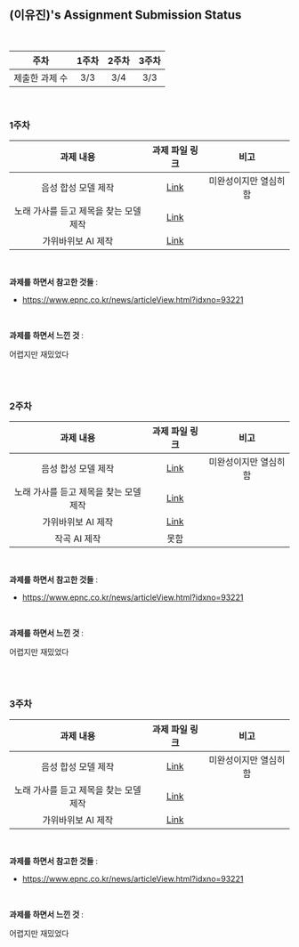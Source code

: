 ## (이유진)'s Assignment Submission Status

<br>

| 주차 | 1주차 | 2주차 | 3주차 |
| :---: | :---: | :---: | :---: |
| 제출한 과제 수 | 3/3 | 3/4 | 3/3 |

<br>

### 1주차

| 과제 내용 | 과제 파일 링크 | 비고 |
| :---: | :---: | :---: |
| 음성 합성 모델 제작 | [Link](https://github.com/sunaroum/assignment/blob/main/Example_Folder/test_file1.py) | 미완성이지만 열심히 함 |
| 노래 가사를 듣고 제목을 찾는 모델 제작 | [Link](https://github.com/sunaroum/assignment/blob/main/Example_Folder/test_file2.py) |  |
| 가위바위보 AI 제작 | [Link](https://github.com/sunaroum/assignment/blob/main/Example_Folder/test_file1.py) |  |

<br>

<b> 과제를 하면서 참고한 것들 </b> :

- https://www.epnc.co.kr/news/articleView.html?idxno=93221

<br>

<b> 과제를 하면서 느낀 것 </b> :

어렵지만 재밌었다

<br>
<br>

### 2주차

| 과제 내용 | 과제 파일 링크 | 비고 |
| :---: | :---: | :---: |
| 음성 합성 모델 제작 | [Link]() | 미완성이지만 열심히 함 |
| 노래 가사를 듣고 제목을 찾는 모델 제작 | [Link]() |  |
| 가위바위보 AI 제작 | [Link]() |  |
| 작곡 AI 제작 | 못함 |  |
<br>

<b> 과제를 하면서 참고한 것들 </b> :

- https://www.epnc.co.kr/news/articleView.html?idxno=93221

<br>

<b> 과제를 하면서 느낀 것 </b> :

어렵지만 재밌었다

<br>
<br>

### 3주차

| 과제 내용 | 과제 파일 링크 | 비고 |
| :---: | :---: | :---: |
| 음성 합성 모델 제작 | [Link]() | 미완성이지만 열심히 함 |
| 노래 가사를 듣고 제목을 찾는 모델 제작 | [Link]() |  |
| 가위바위보 AI 제작 | [Link]() |  |

<br>

<b> 과제를 하면서 참고한 것들 </b> :

- https://www.epnc.co.kr/news/articleView.html?idxno=93221

<br>

<b> 과제를 하면서 느낀 것 </b> :

어렵지만 재밌었다

<br>
<br>
